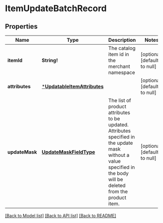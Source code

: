 # ItemUpdateBatchRecord

## Properties
Name | Type | Description | Notes
------------ | ------------- | ------------- | -------------
**itemId** | **String!** | The catalog item id in the merchant namespace | [optional] [default to null]
**attributes** | [***UpdatableItemAttributes**](UpdatableItemAttributes.md) |  | [optional] [default to null]
**updateMask** | [**UpdateMaskFieldType**](UpdateMaskFieldType.md) | The list of product attributes to be updated. Attributes specified in the update mask without a value specified in the body will be deleted from the product item. | [optional] [default to null]

[[Back to Model list]](../README.md#documentation-for-models) [[Back to API list]](../README.md#documentation-for-api-endpoints) [[Back to README]](../README.md)



